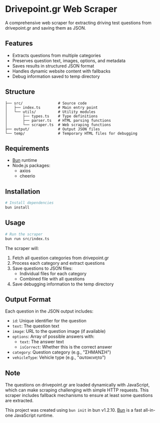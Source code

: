 # Drivepoint.gr Web Scraper

A comprehensive web scraper for extracting driving test questions from drivepoint.gr and saving them as JSON.

## Features

- Extracts questions from multiple categories
- Preserves question text, images, options, and metadata
- Saves results in structured JSON format
- Handles dynamic website content with fallbacks
- Debug information saved to temp directory

## Structure

```
├── src/                # Source code
│   ├── index.ts        # Main entry point
│   └── utils/          # Utility modules
│       ├── types.ts    # Type definitions
│       ├── parser.ts   # HTML parsing functions
│       └── scraper.ts  # Web scraping functions
├── output/             # Output JSON files
└── temp/               # Temporary HTML files for debugging
```

## Requirements

- [Bun](https://bun.sh/) runtime
- Node.js packages:
  - axios
  - cheerio

## Installation

```bash
# Install dependencies
bun install
```

## Usage

```bash
# Run the scraper
bun run src/index.ts
```

The scraper will:

1. Fetch all question categories from drivepoint.gr
2. Process each category and extract questions
3. Save questions to JSON files:
   - Individual files for each category
   - Combined file with all questions
4. Save debugging information to the temp directory

## Output Format

Each question in the JSON output includes:

- `id`: Unique identifier for the question
- `text`: The question text
- `image`: URL to the question image (if available)
- `options`: Array of possible answers with:
  - `text`: The answer text
  - `isCorrect`: Whether this is the correct answer
- `category`: Question category (e.g., "ΣΗΜΑΝΣΗ")
- `vehicleType`: Vehicle type (e.g., "αυτοκινητο")

## Note

The questions on drivepoint.gr are loaded dynamically with JavaScript, which can make scraping challenging with simple HTTP requests. This scraper includes fallback mechanisms to ensure at least some questions are extracted.

This project was created using `bun init` in bun v1.2.10. [Bun](https://bun.sh) is a fast all-in-one JavaScript runtime.
